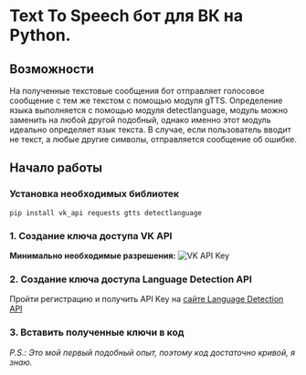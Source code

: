 ﻿Text To Speech бот для ВК на Python.
========================

Возможности
-------------------------
На полученные текстовые сообщения бот отправляет голосовое сообщение с тем же текстом с помощью модуля gTTS. 
Определение языка выполняется с помощью модуля detectlanguage, модуль можно заменить на любой другой подобный, однако именно этот модуль идеально определяет язык текста.
В случае, если пользователь вводит не текст, а любые другие символы, отправляется сообщение об ошибке.

Начало работы
-------------------------

### Установка необходимых библиотек

```pip install vk_api requests gtts detectlanguage```

### 1. Создание  ключа доступа VK API
**Минимально необходимые разрешения:**
![VK API Key](https://i.imgur.com/JGbPHTA.png)
### 2. Создание  ключа доступа Language Detection API
Пройти регистрацию и получить API Key на [сайте Language Detection API](https://detectlanguage.com/ "link")
### 3. Вставить полученные ключи в код
  
    
     
     
      
      
         
*P.S.: Это мой первый подобный опыт, поэтому код достаточно кривой, я знаю.*
